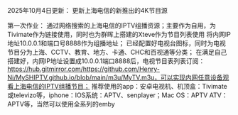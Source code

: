 2025年10月4日更新：
更新上海电信的新推出的4K节目源

第一次作业：
通过网络搜索的上海电信的IPTV组播资源；主要作为自用，为Tivimate作为链接使用，同时也为群晖上搭建的Xteve作为节目列表使用
将内网IP地址10.0.0.1和端口号8888作为组播地址；
已经配置好电视台图标，同时为电视节目分为上海、CCTV、教育、地方、卡通、CHC和百视通等分类；
在满足自己搭建好，内网IP地址设置成10.0.0.1端口8888后，电视节目表列表订阅：https://hub.gitmirror.com/https://github.com/Henry-Ni/MySHIPTV.github.io/blob/main/m3u/MyTV.m3u，可以实现内网任意设备观看上海电信的IPTV组播节目；
推荐使用的app：安卓电视机、机顶盒：Tivimate 或televizo等，iphone：IOS系统：APTV、senplayer；Mac OS：APTV  ATV：APTV等，当然可以使用全系列的emby
